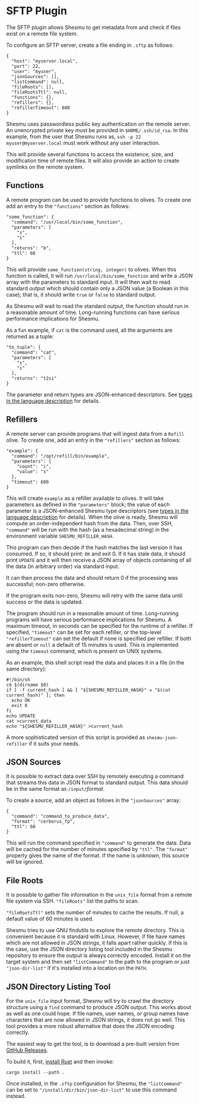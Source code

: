 # SFTP Plugin
The SFTP plugin allows Shesmu to get metadata from and check if files exist on 
a remote file system.

To configure an SFTP server, create a file ending in `.sftp` as follows:

    {
      "host": "myserver.local",
      "port": 22,
      "user": "myuser",
      "jsonSources": [],
      "listCommand": null,
      "fileRoots": [],
      "fileRootsTtl": null,
      "functions": {},
      "refillers": {},
      "refillerTimeout": 600
    }

Shesmu uses passwordless public key authentication on the remote server. An
unencrypted private key must be provided in `$HOME/.ssh/id_rsa`. In this
example, from the user that Shesmu runs as, `ssh -p 22 myuser@myserver.local`
must work without any user interaction.

This will provide several functions to access the existence, size, and
modification time of remote files. It will also provide an action to create
symlinks on the remote system.

## Functions
A remote program can be used to provide functions to olives. To create one add
an entry to the `"functions"` section as follows:

    "some_function": {
      "command": "/usr/local/bin/some_function",
      "parameters": [
        "s",
        "i"
      ],
      "returns": "b",
      "ttl": 60
    }

This will provide `some_function(string, integer)` to olives. When this
function is called, it will run `/usr/local/bin/some_function` and write a JSON
array with the parameters to standard input. It will then wait to read standard
output which should contain only a JSON value (a Boolean in this case); that
is, it should write `true` or `false` to standard output.

As Shesmu will wait to read the standard output, the function should run in a
reasonable amount of time. Long-running functions can have serious performance 
implications for Shesmu.

As a fun example, if `cat` is the command used, all the arguments are returned
as a tuple:

    "to_tuple": {
      "command": "cat",
      "parameters": [
        "s",
        "i"
      ],
      "returns": "t2si"
    }

The parameter and return types are JSON-enhanced descriptors. See [types
in the language description](language.md#types) for details.

## Refillers
A remote server can provide programs that will ingest data from a `Refill`
olive. To create one, add an entry in the `"refillers"` section as follows:

    "example": {
      "command": "/opt/refill/bin/example",
      "parameters": {
        "count": "i",
        "value": "s"
      },
      "timeout": 600
    }

This will create `example` as a refiller available to olives. It will take
parameters as defined in the `"parameters"` block; the value of each parameter
is a JSON-enhanced Shesmu type descriptors (see [types in the language
description](language.md#types) for details).  When the olive is ready,
Shesmu will compute an order-independent hash from the data. Then, over SSH,
`"command"` will be run with the hash (as a hexadecimal string) in the
environment variable `SHESMU_REFILLER_HASH`.

This program can then decide if the hash matches the last version it has
consumed. If so, it should print: `OK` and exit 0. If it has stale data, it
should print `UPDATE` and it will then receive a JSON array of objects
containing of all the data (in arbitrary order) via standard input.

It can then process the data and should return 0 if the processing was
successful; non-zero otherwise.

If the program exits non-zero, Shesmu will retry with the same data until
success or the data is updated.

The program should run in a reasonable amount of time. Long-running programs
will have serious performance implications for Shesmu. A maximum timeout, in
seconds can be specified for the runtime of a refiller. If specified,
`"timeout"` can be set for each refiller, or the top-level `"refillerTimeout"`
can set the default if none is specified per refiller. If both are absent or
`null` a default of 15 minutes is used. This is implemented using the `timeout`
command, which is present on UNIX systems.

As an example, this shell script read the data and places it in a file (in the
same directory):


    #!/bin/sh
    cd $(dirname $0)
    if [ -f current_hash ] && [ "${SHESMU_REFILLER_HASH}" = "$(cat current_hash)" ]; then
      echo OK
      exit 0
    fi
    echo UPDATE
    cat >current_data
    echo "${SHESMU_REFILLER_HASH}" >current_hash

A more sophisticated version of this script is provided as
`shesmu-json-refiller` if it suits your needs.

## JSON Sources
It is possible to extract data over SSH by remotely executing a command that
streams this data in JSON format to standard output. This data should be in the
same format as `/input/`_format_.

To create a source, add an object as follows in the `"jsonSources"` array:

    {
      "command": "command_to_produce_data",
      "format": "cerberus_fp",
      "ttl": 60
    }

This will run the command specified in `"command"` to generate the data. Data
will be cached for the number of minutes specified by `"ttl"`. The `"format"`
property gives the name of the format. If the name is unknown, this source will
be ignored.

## File Roots
It is possible to gather file information in the `unix_file` format from a
remote file system via SSH. `"fileRoots"` list the paths to scan.

`"fileRootsTtl"` sets the number of minutes to cache the results. If null, a
default value of 60 minutes is used.

Shesmu tries to use GNU findutils to explore the remote directory. This is
convenient because it is standard with Linux. However, if file have names which
are not allowed in JSON strings, it falls apart rather quickly. If this is the
case, use the JSON directory listing tool included in the Shesmu repository to
ensure the output is always correctly encoded. Install it on the target system
and then set `"listCommand"` to the path to the program or just
`"json-dir-list"` if it's installed into a location on the `PATH`.

## JSON Directory Listing Tool
For the `unix_file` input format, Shesmu will try to crawl the directory
structure using a `find` command to produce JSON output. This works about as
well as one could hope. If file names, user names, or group names have
characters that are now allowed in JSON strings, it does not go well. This tool
provides a more robust alternative that does the JSON encoding correctly.

The easiest way to get the tool, is to download a pre-built version from
[GitHub Releases](https://github.com/oicr-gsi/shesmu/releases/latest).

To build it, first, [install Rust](https://www.rust-lang.org/tools/install) and
then invoke:

    cargo install --path .

Once installed, in the `.sftp` configuration for Shesmu, the `"listCommand"`
can be set to `"/install/dir/bin/json-dir-list"` to use this command instead.
